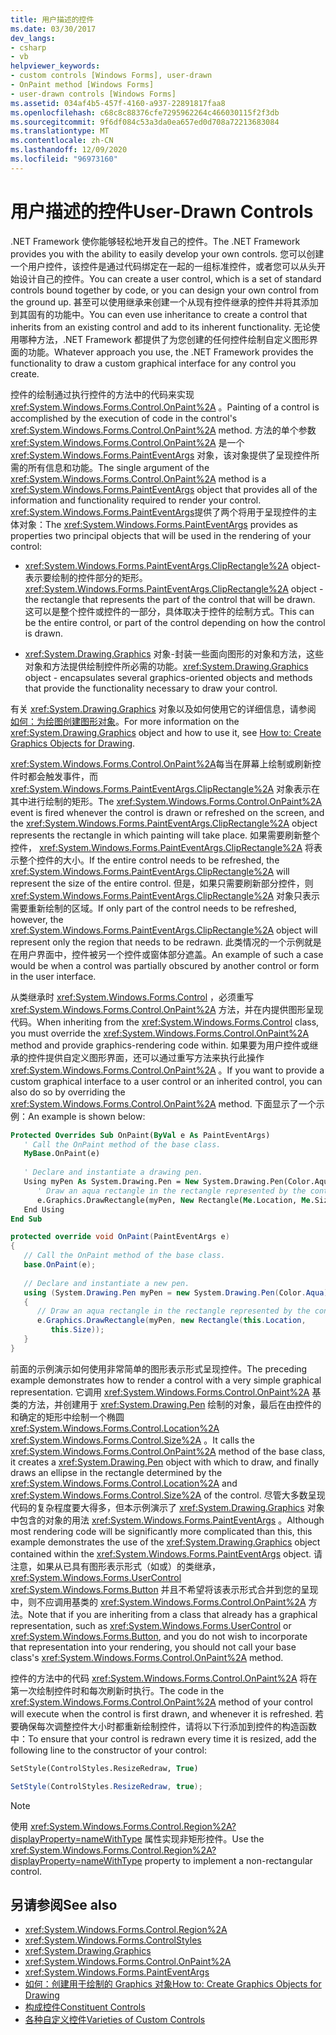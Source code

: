 ```yaml
---
title: 用户描述的控件
ms.date: 03/30/2017
dev_langs:
- csharp
- vb
helpviewer_keywords:
- custom controls [Windows Forms], user-drawn
- OnPaint method [Windows Forms]
- user-drawn controls [Windows Forms]
ms.assetid: 034af4b5-457f-4160-a937-22891817faa8
ms.openlocfilehash: c68c8c88376cfe7295962264c466030115f2f3db
ms.sourcegitcommit: 9f6df084c53a3da0ea657ed0d708a72213683084
ms.translationtype: MT
ms.contentlocale: zh-CN
ms.lasthandoff: 12/09/2020
ms.locfileid: "96973160"
---
```

# <a name="user-drawn-controls"></a><span data-ttu-id="8d58e-102">用户描述的控件</span><span class="sxs-lookup"><span data-stu-id="8d58e-102">User-Drawn Controls</span></span>
<span data-ttu-id="8d58e-103">.NET Framework 使你能够轻松地开发自己的控件。</span><span class="sxs-lookup"><span data-stu-id="8d58e-103">The .NET Framework provides you with the ability to easily develop your own controls.</span></span> <span data-ttu-id="8d58e-104">您可以创建一个用户控件，该控件是通过代码绑定在一起的一组标准控件，或者您可以从头开始设计自己的控件。</span><span class="sxs-lookup"><span data-stu-id="8d58e-104">You can create a user control, which is a set of standard controls bound together by code, or you can design your own control from the ground up.</span></span> <span data-ttu-id="8d58e-105">甚至可以使用继承来创建一个从现有控件继承的控件并将其添加到其固有的功能中。</span><span class="sxs-lookup"><span data-stu-id="8d58e-105">You can even use inheritance to create a control that inherits from an existing control and add to its inherent functionality.</span></span> <span data-ttu-id="8d58e-106">无论使用哪种方法，.NET Framework 都提供了为您创建的任何控件绘制自定义图形界面的功能。</span><span class="sxs-lookup"><span data-stu-id="8d58e-106">Whatever approach you use, the .NET Framework provides the functionality to draw a custom graphical interface for any control you create.</span></span>  
  
 <span data-ttu-id="8d58e-107">控件的绘制通过执行控件的方法中的代码来实现 <xref:System.Windows.Forms.Control.OnPaint%2A> 。</span><span class="sxs-lookup"><span data-stu-id="8d58e-107">Painting of a control is accomplished by the execution of code in the control's <xref:System.Windows.Forms.Control.OnPaint%2A> method.</span></span> <span data-ttu-id="8d58e-108">方法的单个参数 <xref:System.Windows.Forms.Control.OnPaint%2A> 是一个 <xref:System.Windows.Forms.PaintEventArgs> 对象，该对象提供了呈现控件所需的所有信息和功能。</span><span class="sxs-lookup"><span data-stu-id="8d58e-108">The single argument of the <xref:System.Windows.Forms.Control.OnPaint%2A> method is a <xref:System.Windows.Forms.PaintEventArgs> object that provides all of the information and functionality required to render your control.</span></span> <span data-ttu-id="8d58e-109"><xref:System.Windows.Forms.PaintEventArgs>提供了两个将用于呈现控件的主体对象：</span><span class="sxs-lookup"><span data-stu-id="8d58e-109">The <xref:System.Windows.Forms.PaintEventArgs> provides as properties two principal objects that will be used in the rendering of your control:</span></span>  
  
- <span data-ttu-id="8d58e-110"><xref:System.Windows.Forms.PaintEventArgs.ClipRectangle%2A> object-表示要绘制的控件部分的矩形。</span><span class="sxs-lookup"><span data-stu-id="8d58e-110"><xref:System.Windows.Forms.PaintEventArgs.ClipRectangle%2A> object - the rectangle that represents the part of the control that will be drawn.</span></span> <span data-ttu-id="8d58e-111">这可以是整个控件或控件的一部分，具体取决于控件的绘制方式。</span><span class="sxs-lookup"><span data-stu-id="8d58e-111">This can be the entire control, or part of the control depending on how the control is drawn.</span></span>  
  
- <span data-ttu-id="8d58e-112"><xref:System.Drawing.Graphics> 对象-封装一些面向图形的对象和方法，这些对象和方法提供绘制控件所必需的功能。</span><span class="sxs-lookup"><span data-stu-id="8d58e-112"><xref:System.Drawing.Graphics> object - encapsulates several graphics-oriented objects and methods that provide the functionality necessary to draw your control.</span></span>  
  
 <span data-ttu-id="8d58e-113">有关 <xref:System.Drawing.Graphics> 对象以及如何使用它的详细信息，请参阅 [如何：为绘图创建图形对象](../advanced/how-to-create-graphics-objects-for-drawing.md)。</span><span class="sxs-lookup"><span data-stu-id="8d58e-113">For more information on the <xref:System.Drawing.Graphics> object and how to use it, see [How to: Create Graphics Objects for Drawing](../advanced/how-to-create-graphics-objects-for-drawing.md).</span></span>  
  
 <span data-ttu-id="8d58e-114"><xref:System.Windows.Forms.Control.OnPaint%2A>每当在屏幕上绘制或刷新控件时都会触发事件，而 <xref:System.Windows.Forms.PaintEventArgs.ClipRectangle%2A> 对象表示在其中进行绘制的矩形。</span><span class="sxs-lookup"><span data-stu-id="8d58e-114">The <xref:System.Windows.Forms.Control.OnPaint%2A> event is fired whenever the control is drawn or refreshed on the screen, and the <xref:System.Windows.Forms.PaintEventArgs.ClipRectangle%2A> object represents the rectangle in which painting will take place.</span></span> <span data-ttu-id="8d58e-115">如果需要刷新整个控件， <xref:System.Windows.Forms.PaintEventArgs.ClipRectangle%2A> 将表示整个控件的大小。</span><span class="sxs-lookup"><span data-stu-id="8d58e-115">If the entire control needs to be refreshed, the <xref:System.Windows.Forms.PaintEventArgs.ClipRectangle%2A> will represent the size of the entire control.</span></span> <span data-ttu-id="8d58e-116">但是，如果只需要刷新部分控件，则 <xref:System.Windows.Forms.PaintEventArgs.ClipRectangle%2A> 对象只表示需要重新绘制的区域。</span><span class="sxs-lookup"><span data-stu-id="8d58e-116">If only part of the control needs to be refreshed, however, the <xref:System.Windows.Forms.PaintEventArgs.ClipRectangle%2A> object will represent only the region that needs to be redrawn.</span></span> <span data-ttu-id="8d58e-117">此类情况的一个示例就是在用户界面中，控件被另一个控件或窗体部分遮盖。</span><span class="sxs-lookup"><span data-stu-id="8d58e-117">An example of such a case would be when a control was partially obscured by another control or form in the user interface.</span></span>  
  
 <span data-ttu-id="8d58e-118">从类继承时 <xref:System.Windows.Forms.Control> ，必须重写 <xref:System.Windows.Forms.Control.OnPaint%2A> 方法，并在内提供图形呈现代码。</span><span class="sxs-lookup"><span data-stu-id="8d58e-118">When inheriting from the <xref:System.Windows.Forms.Control> class, you must override the <xref:System.Windows.Forms.Control.OnPaint%2A> method and provide graphics-rendering code within.</span></span> <span data-ttu-id="8d58e-119">如果要为用户控件或继承的控件提供自定义图形界面，还可以通过重写方法来执行此操作 <xref:System.Windows.Forms.Control.OnPaint%2A> 。</span><span class="sxs-lookup"><span data-stu-id="8d58e-119">If you want to provide a custom graphical interface to a user control or an inherited control, you can also do so by overriding the <xref:System.Windows.Forms.Control.OnPaint%2A> method.</span></span> <span data-ttu-id="8d58e-120">下面显示了一个示例：</span><span class="sxs-lookup"><span data-stu-id="8d58e-120">An example is shown below:</span></span>  
  
```vb  
Protected Overrides Sub OnPaint(ByVal e As PaintEventArgs)  
   ' Call the OnPaint method of the base class.  
   MyBase.OnPaint(e)  
  
   ' Declare and instantiate a drawing pen.  
   Using myPen As System.Drawing.Pen = New System.Drawing.Pen(Color.Aqua)  
      ' Draw an aqua rectangle in the rectangle represented by the control.  
      e.Graphics.DrawRectangle(myPen, New Rectangle(Me.Location, Me.Size))  
   End Using
End Sub  
```  
  
```csharp  
protected override void OnPaint(PaintEventArgs e)  
{  
   // Call the OnPaint method of the base class.  
   base.OnPaint(e);  
  
   // Declare and instantiate a new pen.  
   using (System.Drawing.Pen myPen = new System.Drawing.Pen(Color.Aqua))  
   {
      // Draw an aqua rectangle in the rectangle represented by the control.  
      e.Graphics.DrawRectangle(myPen, new Rectangle(this.Location,
         this.Size));  
   }
}  
```  
  
 <span data-ttu-id="8d58e-121">前面的示例演示如何使用非常简单的图形表示形式呈现控件。</span><span class="sxs-lookup"><span data-stu-id="8d58e-121">The preceding example demonstrates how to render a control with a very simple graphical representation.</span></span> <span data-ttu-id="8d58e-122">它调用 <xref:System.Windows.Forms.Control.OnPaint%2A> 基类的方法，并创建用于 <xref:System.Drawing.Pen> 绘制的对象，最后在由控件的和确定的矩形中绘制一个椭圆 <xref:System.Windows.Forms.Control.Location%2A> <xref:System.Windows.Forms.Control.Size%2A> 。</span><span class="sxs-lookup"><span data-stu-id="8d58e-122">It calls the <xref:System.Windows.Forms.Control.OnPaint%2A> method of the base class, it creates a <xref:System.Drawing.Pen> object with which to draw, and finally draws an ellipse in the rectangle determined by the <xref:System.Windows.Forms.Control.Location%2A> and <xref:System.Windows.Forms.Control.Size%2A> of the control.</span></span> <span data-ttu-id="8d58e-123">尽管大多数呈现代码的复杂程度要大得多，但本示例演示了 <xref:System.Drawing.Graphics> 对象中包含的对象的用法 <xref:System.Windows.Forms.PaintEventArgs> 。</span><span class="sxs-lookup"><span data-stu-id="8d58e-123">Although most rendering code will be significantly more complicated than this, this example demonstrates the use of the <xref:System.Drawing.Graphics> object contained within the <xref:System.Windows.Forms.PaintEventArgs> object.</span></span> <span data-ttu-id="8d58e-124">请注意，如果从已具有图形表示形式（如或）的类继承， <xref:System.Windows.Forms.UserControl> <xref:System.Windows.Forms.Button> 并且不希望将该表示形式合并到您的呈现中，则不应调用基类的 <xref:System.Windows.Forms.Control.OnPaint%2A> 方法。</span><span class="sxs-lookup"><span data-stu-id="8d58e-124">Note that if you are inheriting from a class that already has a graphical representation, such as <xref:System.Windows.Forms.UserControl> or <xref:System.Windows.Forms.Button>, and you do not wish to incorporate that representation into your rendering, you should not call your base class's <xref:System.Windows.Forms.Control.OnPaint%2A> method.</span></span>  
  
 <span data-ttu-id="8d58e-125">控件的方法中的代码 <xref:System.Windows.Forms.Control.OnPaint%2A> 将在第一次绘制控件时和每次刷新时执行。</span><span class="sxs-lookup"><span data-stu-id="8d58e-125">The code in the <xref:System.Windows.Forms.Control.OnPaint%2A> method of your control will execute when the control is first drawn, and whenever it is refreshed.</span></span> <span data-ttu-id="8d58e-126">若要确保每次调整控件大小时都重新绘制控件，请将以下行添加到控件的构造函数中：</span><span class="sxs-lookup"><span data-stu-id="8d58e-126">To ensure that your control is redrawn every time it is resized, add the following line to the constructor of your control:</span></span>  
  
```vb  
SetStyle(ControlStyles.ResizeRedraw, True)  
```  
  
```csharp  
SetStyle(ControlStyles.ResizeRedraw, true);  
```  
  
> [!NOTE]
> <span data-ttu-id="8d58e-127">使用 <xref:System.Windows.Forms.Control.Region%2A?displayProperty=nameWithType> 属性实现非矩形控件。</span><span class="sxs-lookup"><span data-stu-id="8d58e-127">Use the <xref:System.Windows.Forms.Control.Region%2A?displayProperty=nameWithType> property to implement a non-rectangular control.</span></span>  
  
## <a name="see-also"></a><span data-ttu-id="8d58e-128">另请参阅</span><span class="sxs-lookup"><span data-stu-id="8d58e-128">See also</span></span>

- <xref:System.Windows.Forms.Control.Region%2A>
- <xref:System.Windows.Forms.ControlStyles>
- <xref:System.Drawing.Graphics>
- <xref:System.Windows.Forms.Control.OnPaint%2A>
- <xref:System.Windows.Forms.PaintEventArgs>
- [<span data-ttu-id="8d58e-129">如何：创建用于绘制的 Graphics 对象</span><span class="sxs-lookup"><span data-stu-id="8d58e-129">How to: Create Graphics Objects for Drawing</span></span>](../advanced/how-to-create-graphics-objects-for-drawing.md)
- [<span data-ttu-id="8d58e-130">构成控件</span><span class="sxs-lookup"><span data-stu-id="8d58e-130">Constituent Controls</span></span>](constituent-controls.md)
- [<span data-ttu-id="8d58e-131">各种自定义控件</span><span class="sxs-lookup"><span data-stu-id="8d58e-131">Varieties of Custom Controls</span></span>](varieties-of-custom-controls.md)

